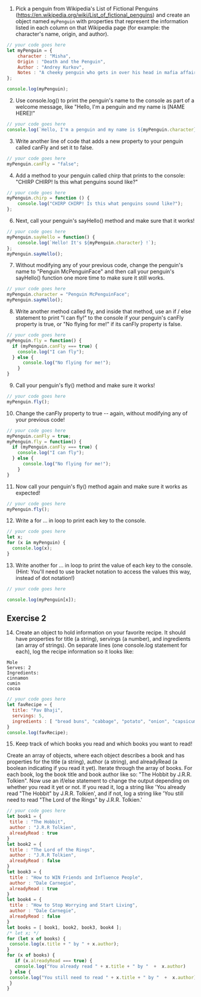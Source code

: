 1. Pick a penguin from Wikipedia's List of Fictional Penguins (https://en.wikipedia.org/wiki/List_of_fictional_penguins) and create an object named `myPenguin` with properties that represent the information listed in each column on that Wikipedia page (for example: the character's name, origin, and author).

```js
// your code goes here
let myPenguin = {
    character : "Misha",
    Origin : "Death and the Penguin",
    Author : "Andrey Kurkov",
    Notes : "A cheeky penguin who gets in over his head in mafia affairs and political intrigue."
};

console.log(myPenguin);

```

2. Use console.log() to print the penguin's name to the console as part of a welcome message, like "Hello, I'm a penguin and my name is [NAME HERE]!"

```js
// your code goes here
console.log(`Hello, I'm a penguin and my name is ${myPenguin.character} !`);

```

3. Write another line of code that adds a new property to your penguin called canFly and set it to false.

```js
// your code goes here
myPenguin.canFly = "false";

```

4. Add a method to your penguin called chirp that prints to the console: "CHIRP CHIRP! Is this what penguins sound like?"

```js
// your code goes here
myPenguin.chirp = function () {
    console.log("CHIRP CHIRP! Is this what penguins sound like?");
};

```

6. Next, call your penguin's sayHello() method and make sure that it works!

```js
// your code goes here
myPenguin.sayHello = function() {
    console.log(`Hello! It's ${myPenguin.character} !`);
};
myPenguin.sayHello();

```

7. Without modifying any of your previous code, change the penguin's name to "Penguin McPenguinFace" and then call your penguin's sayHello() function one more time to make sure it still works.

```js
// your code goes here
myPenguin.character = "Penguin McPenguinFace";
myPenguin.sayHello();

```

8. Write another method called fly, and inside that method, use an if / else statement to print "I can fly!" to the console if your penguin's canFly property is true, or "No flying for me!" if its canFly property is false.

```js
// your code goes here
myPenguin.fly = function() {
  if (myPenguin.canFly === true) {
    console.log("I can fly");
  } else {
      console.log("No flying for me!");
    }
}

```

9. Call your penguin's fly() method and make sure it works!

```js
// your code goes here
myPenguin.fly();
```

10. Change the canFly property to true -- again, without modifying any of your previous code!

```js
// your code goes here
myPenguin.canFly = true;
myPenguin.fly = function() {
  if (myPenguin.canFly === true) {
    console.log("I can fly");
  } else {
      console.log("No flying for me!");
    }
}

```

11. Now call your penguin's fly() method again and make sure it works as expected!

```js
// your code goes here
myPenguin.fly();

```

12. Write a for ... in loop to print each key to the console.

```js
// your code goes here
let x;
for (x in myPenguin) {
  console.log(x);
}

```

13. Write another for ... in loop to print the value of each key to the console. (Hint: You'll need to use bracket notation to access the values this way, instead of dot notation!)

```js
// your code goes here

console.log(myPenguin[x]);

```

## Exercise 2
 14. Create an object to hold information on your favorite recipe. It should have properties for title (a string), servings (a number), and ingredients (an array of strings).
 On separate lines (one console.log statement for each), log the recipe information so it looks like:
 ```
 Mole
 Serves: 2
 Ingredients:
 cinnamon
 cumin
 cocoa
```

```js
// your code goes here
let favRecipe = {
  title: "Pav Bhaji",
  servings: 5,
  ingredients : [ "bread buns", "cabbage", "potato", "onion", "capsicum", "carrot", "peas", "pav-bhaji masala", "spices and salts" ]
}
console.log(favRecipe);

```

 15. Keep track of which books you read and which books you want to read!

 Create an array of objects, where each object describes a book and has properties for the title (a string), author (a string), and alreadyRead (a boolean indicating if you read it yet).
 Iterate through the array of books. For each book, log the book title and book author like so: "The Hobbit by J.R.R. Tolkien".
 Now use an if/else statement to change the output depending on whether you read it yet or not. If you read it, log a string like 'You already read "The Hobbit" by J.R.R. Tolkien', and if not, log a string like 'You still need to read "The Lord of the Rings" by J.R.R. Tolkien.'

 ```js
// your code goes here
let book1 = {
  title : "The Hobbit",
  author : "J.R.R Tolkien",
  alreadyRead : true
}
let book2 = {
  title : "The Lord of the Rings",
  author : "J.R.R Tolkien",
  alreadyRead : false
}
let book3 = {
  title : "How to WIN Friends and Influence People",
  author : "Dale Carnegie",
  alreadyRead : true
}
let book4 = {
  title : "How to Stop Worrying and Start Living",
  author : "Dale Carnegie",
  alreadyRead : false
}
let books = [ book1, book2, book3, book4 ];
/* let x; */
for (let x of books) {
  console.log(x.title + " by " + x.author);
}
for (x of books) {
	if (x.alreadyRead === true) {
  	console.log("You already read " + x.title + " by "  +  x.author)
  } else {
  console.log("You still need to read " + x.title + " by "  +  x.author)
  }
}


```
